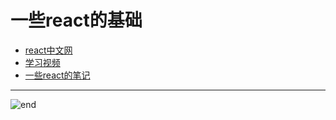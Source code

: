 
# 一些react的基础
- [react中文网](https://zh-hans.reactjs.org/)
- [学习视频](https://www.bilibili.com/video/BV1wy4y1D7JT)
- [一些react的笔记](https://github.com/techpang666/react_basic/blob/master/react_basic.md)

------
![end](https://gitee.com/techpang/img_emoji_libs/raw/master/img_bed/markdown_images/end.jpg '富婆加我吧不想努力了')

